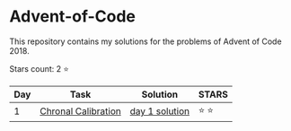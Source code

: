 # Advent-of-Code
This repository contains my solutions for the problems of Advent of Code 2018.


Stars count: 2 :star:

Day | Task | Solution | STARS |
------------ | ------------ | ------------- | ------------- |
1 |[Chronal Calibration](https://github.com/DjolenceTipic/Advent-of-Code/blob/main/Advent-of-Code-2018/day-1) |[day 1 solution](https://github.com/DjolenceTipic/Advent-of-Code/blob/main/Advent-of-Code-2018/day-1/Program.cs) | :star: :star: |
